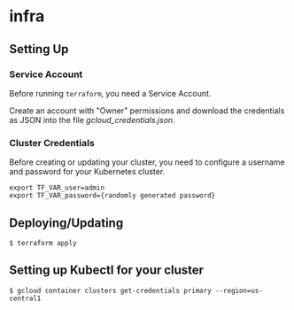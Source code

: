 # infra

## Setting Up

### Service Account

Before running `terraform`, you need a Service Account.

Create an account with "Owner" permissions and download the credentials as JSON into the file _gcloud_credentials.json_.

### Cluster Credentials

Before creating or updating your cluster, you need to configure a username and password for your Kubernetes cluster.

```
export TF_VAR_user=admin
export TF_VAR_password={randomly generated password}
```

## Deploying/Updating

`$ terraform apply`

## Setting up Kubectl for your cluster

`$ gcloud container clusters get-credentials primary --region=us-central1`